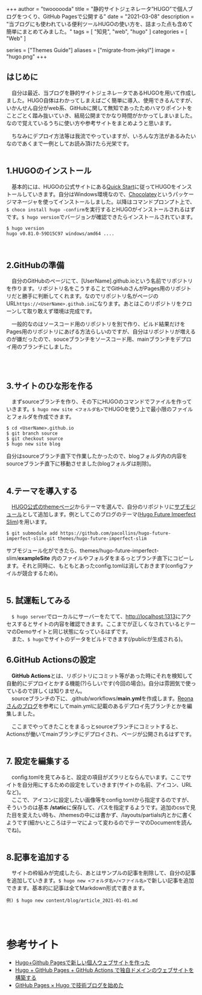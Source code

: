 +++
author = "twoooooda"
title = "静的サイトジェネレータ”HUGO”で個人ブログをつくり、GitHub Pagesで公開する"
date = "2021-03-08"
description = "当ブログにも使われている便利ツールHUGOの使い方を、詰まった点も含めて簡単にまとめてみました。"
tags = [
    "知見",
    "web",
    "hugo"
]
categories = [
    "Web"
]

series = ["Themes Guide"]
aliases = ["migrate-from-jekyl"]
image = "hugo.png"
+++

## はじめに
　自分は最近、当ブログを静的サイトジェネレータであるHUGOを用いて作成しました。HUGO自体はわかってしまえばごく簡単に導入、使用できるんですが、いかんせん自分がweb系、GitHubに関して無知であったためハマりポイントをことごとく踏み抜いていき、結局公開までかなり時間がかかってしまいました。なので覚えているうちに使い方や参考サイトをまとめようと思います。

　ちなみにデプロイ方法等は我流でやっていますが、いろんな方法があるみたいなのであくまで一例としてお読み頂けたら光栄です。  
<br>


## 1.HUGOのインストール
　基本的には、HUGOの公式サイトにある[Quick Start](https://gohugo.io/getting-started/quick-start/)に従ってHUGOをインストールしていきます。自分はWindows環境なので、[Chocolatey](https://chocolatey.org/install)というパッケージマネージャを使ってインストールしました。以降はコマンドプロンプト上で、`$ choco install hugo -confirm`を実行するとHUGOがインストールされるはずです。`$ hugo version`でバージョンが確認できたらインストールされています。

    $ hugo version
    hugo v0.81.0-59D15C97 windows/amd64 ....  
<br>
  
## 2.GitHubの準備
　自分のGitHubのページにて、[UserName].github.ioという名前でリポジトリを作ります。リポジトリ名をこうすることでGitHubさんがPages用のリポジトリだと勝手に判断してくれます。なのでリポジトリ名がページのURL`https://<UserName>.github.io`になります。あとはこのリポジトリをクローンして取り敢えず環境は完成です。

　一般的なのはソースコード用のリポジトリを別で作り、ビルド結果だけをPages用のリポジトリにあげる方法らしいのですが、自分はリポジトリが増えるのが嫌だったので、souceブランチをソースコード用、mainブランチをデプロイ用のブランチにしました。

<br>
<br>


## 3.サイトのひな形を作る
　まずsourceブランチを作り、その下にHUGOのコマンドでファイルを作っていきます。`$ hugo new site <フォルダ名>`でHUGOを使う上で最小限のファイルとフォルダを作成できます。

    $ cd <UserName>.github.io
    $ git branch source
    $ git checkout source
    $ hugo new site blog

自分はsourceブランチ直下で作業したかったので、blogフォルダ内の内容をsourceブランチ直下に移動させました(blogフォルダは削除)。  
<br>

## 4.テーマを導入する
　[HUGO公式のthemeページ](https://themes.gohugo.io/)からテーマを選んで、自分のリポジトリに[サブモジュール](https://qiita.com/sotarok/items/0d525e568a6088f6f6bb)として追加します。例としてこのブログのテーマ([Hugo Future Imperfect Slim](https://themes.gohugo.io/hugo-future-imperfect-slim/))を用います。

    $ git submodule add https://github.com/pacollins/hugo-future-imperfect-slim.git themes/hugo-future-imperfect-slim

サブモジュール化ができたら、themes/hugo-future-imperfect-slim/**exampleSite** 内のファイルやフォルダをまるっとブランチ直下にコピーします。それと同時に、もともとあったconfig.tomlは消しておきます(configファイルが競合するため)。  
<br>


## 5. 試運転してみる
　`$ hugo server`でローカルにサーバーをたてて、[http://localhost:1313](http://localhost:1313/)にアクセスするとサイトの内容を確認できます。ここまでが正しくなされているとテーマのDemoサイトと同じ状態になっているはずです。  
　また、`$ hugo`でサイトのデータをビルドできます(/publicが生成される)。 
<br> 

## 6.GitHub Actionsの設定
　**GitHub Actions**とは、リポジトリにコミット等があった時にそれを検知して自動的にデプロイとかする機能(?)らしいです(今回の場合)。自分は雰囲気で使っているので詳しくは知りません。  
　sourceブランチの下に、.github/workflows/**main.yml**を作成します。[Reonaさんのブログ](https://reona.dev/posts/20200331)を参考にしてmain.ymlに記載のあるデプロイ先ブランチとかを編集しました。  
  
　ここまでやってきたことをまるっとsourceブランチにコミットすると、Actionsが働いてmainブランチにデプロイされ、ページが公開されるはずです。  
<br>

## 7. 設定を編集する
　config.tomlを見てみると、設定の項目がズラリとならんでいます。ここでサイトを自分用にするための設定をしていきます(サイトの名前、アイコン、URLなど)。  
　ここで、アイコンに設定したい画像等をconfig.tomlから指定するのですが、そういうのは基本 **/static**に保存して、パスを指定するようです。追加のcssで見た目を変えたい時も、/themesの中には書かず、/layouts/partials内とかに書くようです(細かいところはテーマによって変わるのでテーマのDocumentを読んでね)。  
<br>

## 8.記事を追加する
　サイトの枠組みが完成したら、あとはサンプルの記事を削除して、自分の記事を追加していきます。`$ hugo new <フォルダ名>/<ファイル名>`で新しい記事を追加できます。基本的に記事は全てMarkdown形式で書きます。

    例) $ hugo new content/blog/article_2021-01-01.md  
       
<br>  
<br>  

# 参考サイト
* [Hugo+Github Pagesで新しい個人ウェブサイトを作った](https://dev.to/mshr_h/hugo-github-pages-35me)
* [Hugo + GitHub Pages + GitHub Actions で独自ドメインのウェブサイトを構築する](https://zenn.dev/nikaera/articles/hugo-github-actions-for-github-pages)
* [GitHub Pages × Hugo で技術ブログを始めた](https://reona.dev/posts/20200331)
